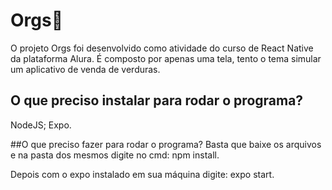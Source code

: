 # Orgs🌱
O projeto Orgs foi desenvolvido como atividade do curso de React Native da plataforma Alura. É composto por apenas
uma tela, tento o tema simular um aplicativo de venda de verduras.

## O que preciso instalar para rodar o programa?
NodeJS;
Expo.

##O que preciso fazer para rodar o programa?
Basta que baixe os arquivos e na pasta dos mesmos digite no cmd:
npm install.

Depois com o expo instalado em sua máquina digite:
expo start.
